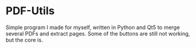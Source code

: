 # PDF-Utils
Simple program I made for myself, written in Python and Qt5 to merge several PDFs and extract pages. 
Some of the buttons are still not working, but the core is.
